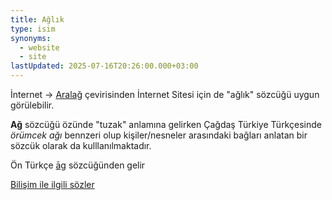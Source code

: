 ```yaml
---
title: Ağlık
type: isim
synonyms:
  - website
  - site
lastUpdated: 2025-07-16T20:26:00.000+03:00
---
```

İnternet -> [Aralağ](/sozluk/aralağ) çevirisinden İnternet Sitesi için de "ağlık" sözcüğü uygun görülebilir.

**Ağ** sözcüğü özünde "tuzak" anlamına gelirken Çağdaş Türkiye Türkçesinde _örümcek ağı_ bennzeri olup kişiler/nesneler arasındaki bağları anlatan bir sözcük olarak da kulllanılmaktadır.

Ön Türkçe [āg](/pt/āg) sözcüğünden gelir
  
[Bilişim ile ilgili sözler](/yazilar/02_bilişim)
